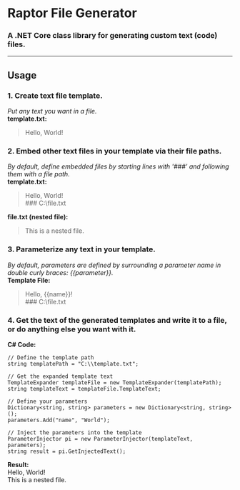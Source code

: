 # Raptor File Generator
### A .NET Core class library for generating custom text (code) files.

---
## Usage
### 1. Create text file template.
*Put any text you want in a file.*  
__template.txt:__
> Hello, World!

### 2. Embed other text files in your template via their file paths.
*By default, define embedded files by starting lines with '###' and following them with a file path.*  
__template.txt:__
> Hello, World!  
> \### C:\\file.txt

__file.txt (nested file):__
> This is a nested file.

### 3. Parameterize any text in your template.
*By default, parameters are defined by surrounding a parameter name in double curly braces: {{parameter}}.*  
__Template File:__
> Hello, {{name}}!  
> \### C:\\file.txt

### 4. Get the text of the generated templates and write it to a file, or do anything else you want with it.
__C# Code:__

	// Define the template path
	string templatePath = "C:\\template.txt";
	
	// Get the expanded template text
	TemplateExpander templateFile = new TemplateExpander(templatePath);
	string templateText = templateFile.TemplateText;
	
	// Define your parameters
	Dictionary<string, string> parameters = new Dictionary<string, string>();
	parameters.Add("name", "World");
	
	// Inject the parameters into the template
	ParameterInjector pi = new ParameterInjector(templateText, parameters);
	string result = pi.GetInjectedText();
	
__Result:__  
Hello, World!  
This is a nested file.